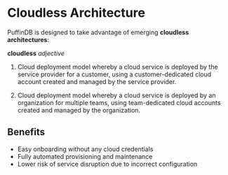 # Cloudless Architecture

PuffinDB is designed to take advantage of emerging **cloudless architectures**:

**cloudless** *adjective*

1. Cloud deployment model whereby a cloud service is deployed by the service provider for a customer, using a customer-dedicated cloud account created and managed by the service provider.

2. Cloud deployment model whereby a cloud service is deployed by an organization for multiple teams, using team-dedicated cloud accounts created and managed by the organization.

## Benefits

- Easy onboarding without any cloud credentials
- Fully automated provisioning and maintenance
- Lower risk of service disruption due to incorrect configuration
